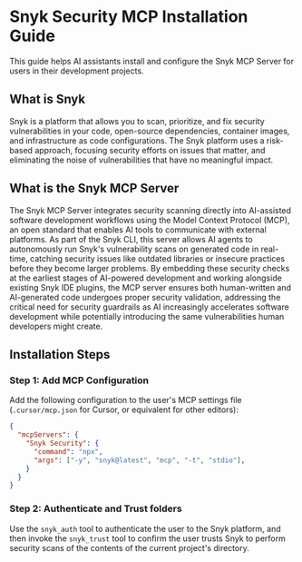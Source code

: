 # Snyk Security MCP Installation Guide

This guide helps AI assistants install and configure the Snyk MCP Server for users in their development projects.

## What is Snyk

Snyk is a platform that allows you to scan, prioritize, and fix security vulnerabilities in your code, open-source dependencies, container images, and infrastructure as code configurations. The Snyk platform uses a risk-based approach, focusing security efforts on issues that matter, and eliminating the noise of vulnerabilities that have no meaningful impact.

## What is the Snyk MCP Server

The Snyk MCP Server integrates security scanning directly into AI-assisted software development workflows using the Model Context Protocol (MCP), an open standard that enables AI tools to communicate with external platforms. As part of the Snyk CLI, this server allows AI agents to autonomously run Snyk's vulnerability scans on generated code in real-time, catching security issues like outdated libraries or insecure practices before they become larger problems. By embedding these security checks at the earliest stages of AI-powered development and working alongside existing Snyk IDE plugins, the MCP server ensures both human-written and AI-generated code undergoes proper security validation, addressing the critical need for security guardrails as AI increasingly accelerates software development while potentially introducing the same vulnerabilities human developers might create.

## Installation Steps

### Step 1: Add MCP Configuration

Add the following configuration to the user's MCP settings file (`.cursor/mcp.json` for Cursor, or equivalent for other editors):

```json
{
  "mcpServers": {
    "Snyk Security": {
      "command": "npx",
      "args": ["-y", "snyk@latest", "mcp", "-t", "stdio"],
    }
  }
}
```

### Step 2: Authenticate and Trust folders

Use the `snyk_auth` tool to authenticate the user to the Snyk platform, and then invoke the `snyk_trust` tool to confirm the user trusts Snyk to perform security scans of the contents of the current project's directory.
